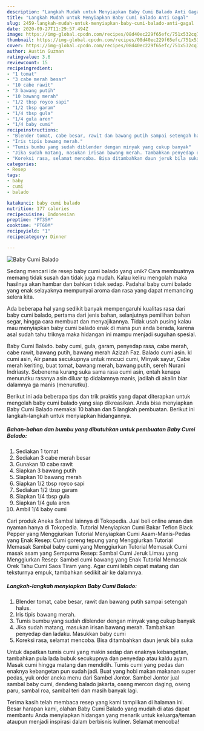 ```yaml
---
description: "Langkah Mudah untuk Menyiapkan Baby Cumi Balado Anti Gagal"
title: "Langkah Mudah untuk Menyiapkan Baby Cumi Balado Anti Gagal"
slug: 2459-langkah-mudah-untuk-menyiapkan-baby-cumi-balado-anti-gagal
date: 2020-09-27T11:29:57.494Z
image: https://img-global.cpcdn.com/recipes/08d40ec229f65efc/751x532cq70/baby-cumi-balado-foto-resep-utama.jpg
thumbnail: https://img-global.cpcdn.com/recipes/08d40ec229f65efc/751x532cq70/baby-cumi-balado-foto-resep-utama.jpg
cover: https://img-global.cpcdn.com/recipes/08d40ec229f65efc/751x532cq70/baby-cumi-balado-foto-resep-utama.jpg
author: Austin Guzman
ratingvalue: 3.6
reviewcount: 15
recipeingredient:
- "1 tomat"
- "3 cabe merah besar"
- "10 cabe rawit"
- "3 bawang putih"
- "10 bawang merah"
- "1/2 tbsp royco sapi"
- "1/2 tbsp garam"
- "1/4 tbsp gula"
- "1/4 gula aren"
- "1/4 baby cumi"
recipeinstructions:
- "Blender tomat, cabe besar, rawit dan bawang putih sampai setengah halus."
- "Iris tipis bawang merah."
- "Tumis bumbu yang sudah diblender dengan minyak yang cukup banyak"
- "Jika sudah matang, masukan irisan bawang merah. Tambahkan penyedap dan ladaku. Masukkan baby cumi"
- "Koreksi rasa, selamat mencoba. Bisa ditambahkan daun jeruk bila suka"
categories:
- Resep
tags:
- baby
- cumi
- balado

katakunci: baby cumi balado 
nutrition: 177 calories
recipecuisine: Indonesian
preptime: "PT35M"
cooktime: "PT60M"
recipeyield: "1"
recipecategory: Dinner

---
```



![Baby Cumi Balado](https://img-global.cpcdn.com/recipes/08d40ec229f65efc/751x532cq70/baby-cumi-balado-foto-resep-utama.jpg)

Sedang mencari ide resep baby cumi balado yang unik? Cara membuatnya memang tidak susah dan tidak juga mudah. Kalau keliru mengolah maka hasilnya akan hambar dan bahkan tidak sedap. Padahal baby cumi balado yang enak selayaknya mempunyai aroma dan rasa yang dapat memancing selera kita.

Ada beberapa hal yang sedikit banyak mempengaruhi kualitas rasa dari baby cumi balado, pertama dari jenis bahan, selanjutnya pemilihan bahan segar, hingga cara membuat dan menyajikannya. Tidak usah pusing kalau mau menyiapkan baby cumi balado enak di mana pun anda berada, karena asal sudah tahu triknya maka hidangan ini mampu menjadi suguhan spesial.

Baby Cumi Balado. baby cumi, gula, garam, penyedap rasa, cabe merah, cabe rawit, bawang putih, bawang merah Azizah Faz. Balado cumi asin. kl cumi asin, Air panas secukupnya untuk mncuci cumi, Minyak sayur, Cabe merah keriting, buat tomat, bawang merah, bawang putih, sereh Nurani Indriasty. Sebenerna kurang suka sama rasa cumi asin, entah kenapa menurutku rasanya asin diluar tp didalamnya manis, jadilah di akalin biar dalamnya ga manis (menurutku).


Berikut ini ada beberapa tips dan trik praktis yang dapat diterapkan untuk mengolah baby cumi balado yang siap dikreasikan. Anda bisa menyiapkan Baby Cumi Balado memakai 10 bahan dan 5 langkah pembuatan. Berikut ini langkah-langkah untuk menyiapkan hidangannya.

<!--inarticleads1-->

##### Bahan-bahan dan bumbu yang dibutuhkan untuk pembuatan Baby Cumi Balado:

1. Sediakan 1 tomat
1. Sediakan 3 cabe merah besar
1. Gunakan 10 cabe rawit
1. Siapkan 3 bawang putih
1. Siapkan 10 bawang merah
1. Siapkan 1/2 tbsp royco sapi
1. Sediakan 1/2 tbsp garam
1. Siapkan 1/4 tbsp gula
1. Siapkan 1/4 gula aren
1. Ambil 1/4 baby cumi


Cari produk Aneka Sambal lainnya di Tokopedia. Jual beli online aman dan nyaman hanya di Tokopedia. Tutorial Menyiapkan Cumi Bakar Teflon Black Pepper yang Menggiurkan Tutorial Menyiapkan Cumi Asam-Manis-Pedas yang Enak Resep: Cumi goreng tepung yang Menggiurkan Tutorial Memasak Sambal baby cumi yang Menggiurkan Tutorial Memasak Cumi masak asam yang Sempurna Resep: Sambal Cumi Jeruk Limau yang Menggiurkan Resep: Sambel cumi bawang yang Enak Tutorial Memasak Orek Tahu Cumi Saos Tiram yang. Agar cumi lebih cepat matang dan teksturnya empuk, tambahkan sedikit air ke dalamnya. 

<!--inarticleads2-->

##### Langkah-langkah menyiapkan Baby Cumi Balado:

1. Blender tomat, cabe besar, rawit dan bawang putih sampai setengah halus.
1. Iris tipis bawang merah.
1. Tumis bumbu yang sudah diblender dengan minyak yang cukup banyak
1. Jika sudah matang, masukan irisan bawang merah. Tambahkan penyedap dan ladaku. Masukkan baby cumi
1. Koreksi rasa, selamat mencoba. Bisa ditambahkan daun jeruk bila suka


Untuk dapatkan tumis cumi yang makin sedap dan enaknya kebangetan, tambahkan pula lada bubuk secukupnya dan penyedap atau kaldu ayam. Masak cumi hingga matang dan mendidih. Tumis cumi yang pedas dan enaknya kebangetan pun sudah jadi. Buat yang hobi makan makanan super pedas, yuk order aneka menu dari Sambel Jontor. Sambel Jontor jual sambal baby cumi, dendeng balado jakarta, oseng mercon daging, oseng paru, sambal roa, sambal teri dan masih banyak lagi. 

Terima kasih telah membaca resep yang kami tampilkan di halaman ini. Besar harapan kami, olahan Baby Cumi Balado yang mudah di atas dapat membantu Anda menyiapkan hidangan yang menarik untuk keluarga/teman ataupun menjadi inspirasi dalam berbisnis kuliner. Selamat mencoba!
